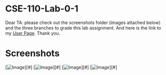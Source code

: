 # CSE-110-Lab-0-1
Dear TA: please check out the screenshots folder (images attached below) and the three branches to grade this lab assignment. And here is the link to my [User Page](https://kelinlyu.github.io/CSE-110-Lab-0-1/). Thank you.
# Screenshots
[![Image](screenshots/all-commands.png)][#]
[![Image](screenshots/vscode-commit.png)][#]
[![Image](screenshots/vscode-created-files.png)][#]
[![Image](screenshots/vscode-staged-changes.png)][#]
